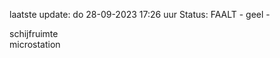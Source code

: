 laatste update: 
do 28-09-2023 17:26   uur 
Status: FAALT - geel - 
<div class="service Y">schijfruimte</div><div class="service Y">microstation</div>
